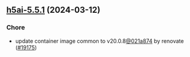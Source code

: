 

## [h5ai-5.5.1](https://github.com/truecharts/charts/compare/h5ai-5.5.0...h5ai-5.5.1) (2024-03-12)

### Chore



- update container image common to v20.0.8[@021a874](https://github.com/021a874) by renovate ([#19175](https://github.com/truecharts/charts/issues/19175))